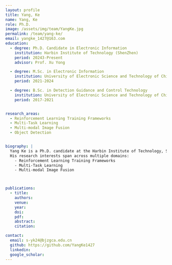 ```yaml
---
layout: profile
title: Yang, Ke
name: Yang, Ke
role: Ph.D.
image: /assets/img/team/YangKe.jpg
permalink: /team/yang-ke/
email: yangke_1427@163.com
education:
  - degree: Ph.D. Candidate in Electronic Information
    institution: Harbin Institute of Technology (ShenZhen)
    period: 20243-Present
    advisor: Prof. Xu Yong

  - degree: M.Sc. in Electronic Information
    institution: University of Electronic Science and Technology of China
    period: 2021-2024

  - degree: B.Sc. in Detection Guidance and Control Technology
    institution: University of Electronic Science and Technology of China
    period: 2017-2021


research_areas:
  - Reinforcement Learning Training Frameworks
  - Multi-Task Learning
  - Multi-modal Image Fusion
  - Object Detection


biography: |
  Yang Ke is a Ph.D. candidate at the Harbin Institute of Technology, Shenzhen. His doctoral research focuses on Embodied Intelligence and Reinforcement Learning Training Frameworks. During his Master’s studies, he conducted research in computer vision, specializing in Multimodal Image Fusion and Object Detection.
  His research interests span across multiple domains:
    - Reinforcement Learning Training Frameworks
    - Multi-Task Learning
    - Multi-modal Image Fusion



publications:
  - title: 
    authors:
    venue: 
    year:
    doi: 
    pdf:
    abstract: 
    citation: 

contact:
  email: s-yk24@bjzgca.edu.cn
  github: https://github.com/YangKe1427
  linkedin: 
  google_scholar: 
--- 
```

